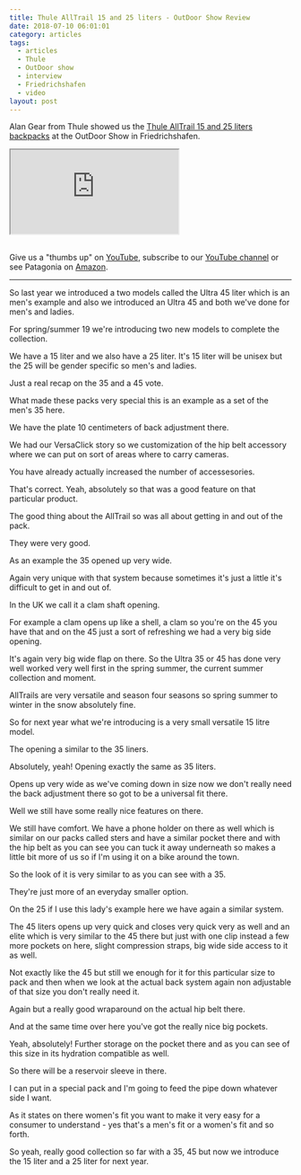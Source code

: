 ```yaml
---
title: Thule AllTrail 15 and 25 liters - OutDoor Show Review
date: 2018-07-10 06:01:01
category: articles
tags:
  - articles
  - Thule
  - OutDoor show
  - interview
  - Friedrichshafen
  - video
layout: post
---
```


Alan Gear from Thule showed us the <a href="https://amzn.to/2L0R8qi" rel="nofollow">Thule AllTrail 15 and 25 liters backpacks</a> at the OutDoor Show in Friedrichshafen.

<div class="embed-responsive embed-responsive-16by9">
    <iframe class="embed-responsive-item" src="https://www.youtube.com/embed/9SllIZQGiQs"></iframe>
</div>
<br>
<!--more-->

Give us a "thumbs up" on <a href="https://www.youtube.com/watch?v=9SllIZQGiQs" rel="nofollow" target="_blank">YouTube</a>, subscribe to our <a rel="nofollow" target="_blank"  href="https://www.youtube.com/channel/UCnO9Q_m9EaOCrHmmQIBVBNw?sub_confirmation=1">YouTube channel</a> or see Patagonia on <a href="https://amzn.to/2u5tTFb" rel="nofollow" target="_blank">Amazon</a>.

---

So last year we introduced a two models called the Ultra 45 liter which is an men's example and also we introduced an Ultra 45 and both
we've done for men's and ladies.

For spring/summer 19 we're introducing two new models to complete the collection.

We have a 15 liter and we also have a 25 liter. It's 15 liter will be unisex but the 25 will be gender specific so men's and ladies.

Just a real recap on the 35 and a 45 vote.

What made these packs very special this is an example as a set of the men's 35 here.

We have the plate 10 centimeters of back adjustment there.

We had our VersaClick story so we customization of the hip belt accessory where we can put on sort of areas where to carry cameras.

You have already actually increased the number of accessesories.

That's correct. Yeah, absolutely so that was a good feature on that particular product.

The good thing about the AllTrail so was all about getting in and out of the pack.

They were very good.

As an example the 35 opened up very wide.

Again very unique with that system because sometimes it's just a little it's difficult to get in and out of.

In the UK we call it a clam shaft opening.

For example a clam opens up like a shell, a clam so you're on the 45 you have that and on the 45 just a sort of
refreshing we had a very big side opening.

It's again very big wide flap on there. So the Ultra 35 or 45 has done very well worked very well first in the spring
summer, the current summer collection and moment.

AllTrails are very versatile and season four seasons so spring summer to winter in the snow absolutely fine.

So for next year what we're introducing is a very small versatile 15 litre model.

The opening a similar to the 35 liners.

Absolutely, yeah! Opening exactly the same as 35 liters.

Opens up very wide as we've coming down in size now we don't really need the back adjustment there so got to be a universal fit there.

Well we still have some really nice features on there.

We still have comfort. We have a phone holder on there as well which is similar on our packs called sters and have a similar pocket there and with the hip belt as you can see you can tuck it away underneath so makes a little bit more of us so if I'm using it on a bike around the town.

So the look of it is very similar to as you can see with a 35.

They're just more of an everyday smaller option.

On the 25 if I use this lady's example here we have again a similar system.

The 45 liters opens up very quick and closes very quick very as well and an elite which is very similar to the 45 there but just with one clip
instead a few more pockets on here, slight compression straps, big wide side access to it as well.

Not exactly like the 45 but still we enough for it for this particular size to pack and then when we look at the actual back system again non adjustable of that size you don't really need it.

Again but a really good wraparound on the actual hip belt there.

And at the same time over here you've got the really nice big pockets.

Yeah, absolutely! Further storage on the pocket there and as you can see of this size in its hydration compatible as well.

So there will be a reservoir sleeve in there.

I can put in a special pack and I'm going to feed the pipe down whatever side I want.

As it states on there women's fit you want to make it very easy for a consumer to understand - yes that's a men's fit or a
women's fit and so forth.

So yeah, really good collection so far with a 35, 45 but now we introduce the 15 liter and a 25 liter for next year.
